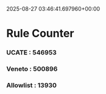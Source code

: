 2025-08-27 03:46:41.697960+00:00
# Rule Counter 
 ### UCATE : 546953

 ### Veneto : 500896

 ### Allowlist : 13930